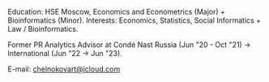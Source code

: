 Education: HSE Moscow, Economics and Econometrics (Major) + Bioinformatics (Minor).
Interests: Economics, Statistics, Social Informatics + Law / Bioinformatics.

Former PR Analytics Advisor at Condé Nast Russia (Jun "20 - Oct "21) -> International (Jun "22 -> Jun "23).

E-mail: chelnokovart@icloud.com
